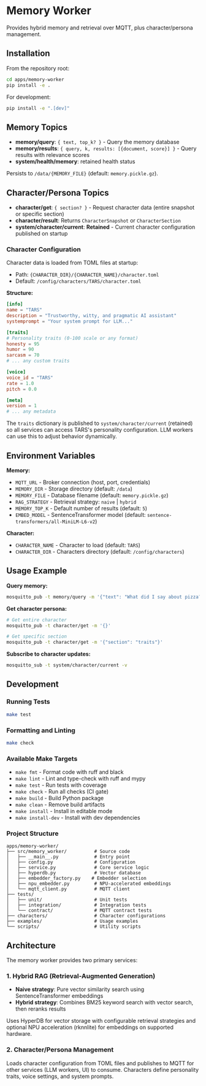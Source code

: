 # Memory Worker

Provides hybrid memory and retrieval over MQTT, plus character/persona management.

## Installation

From the repository root:

```bash
cd apps/memory-worker
pip install -e .
```

For development:
```bash
pip install -e ".[dev]"
```

## Memory Topics

- **memory/query**: `{ text, top_k? }` - Query the memory database
- **memory/results**: `{ query, k, results: [{document, score}] }` - Query results with relevance scores
- **system/health/memory**: retained health status

Persists to `/data/{MEMORY_FILE}` (default: `memory.pickle.gz`).

## Character/Persona Topics

- **character/get**: `{ section? }` - Request character data (entire snapshot or specific section)
- **character/result**: Returns `CharacterSnapshot` or `CharacterSection`
- **system/character/current**: **Retained** - Current character configuration published on startup

### Character Configuration

Character data is loaded from TOML files at startup:
- Path: `{CHARACTER_DIR}/{CHARACTER_NAME}/character.toml`
- Default: `/config/characters/TARS/character.toml`

**Structure:**
```toml
[info]
name = "TARS"
description = "Trustworthy, witty, and pragmatic AI assistant"
systemprompt = "Your system prompt for LLM..."

[traits]
# Personality traits (0-100 scale or any format)
honesty = 95
humor = 90
sarcasm = 70
# ... any custom traits

[voice]
voice_id = "TARS"
rate = 1.0
pitch = 0.0

[meta]
version = 1
# ... any metadata
```

The `traits` dictionary is published to `system/character/current` (retained) so all services can access TARS's personality configuration. LLM workers can use this to adjust behavior dynamically.

## Environment Variables

**Memory:**
- `MQTT_URL` - Broker connection (host, port, credentials)
- `MEMORY_DIR` - Storage directory (default: `/data`)
- `MEMORY_FILE` - Database filename (default: `memory.pickle.gz`)
- `RAG_STRATEGY` - Retrieval strategy: `naive` | `hybrid`
- `MEMORY_TOP_K` - Default number of results (default: `5`)
- `EMBED_MODEL` - SentenceTransformer model (default: `sentence-transformers/all-MiniLM-L6-v2`)

**Character:**
- `CHARACTER_NAME` - Character to load (default: `TARS`)
- `CHARACTER_DIR` - Characters directory (default: `/config/characters`)

## Usage Example

**Query memory:**
```bash
mosquitto_pub -t memory/query -m '{"text": "What did I say about pizza?"}'
```

**Get character persona:**
```bash
# Get entire character
mosquitto_pub -t character/get -m '{}'

# Get specific section
mosquitto_pub -t character/get -m '{"section": "traits"}'
```

**Subscribe to character updates:**
```bash
mosquitto_sub -t system/character/current -v
```

## Development

### Running Tests

```bash
make test
```

### Formatting and Linting

```bash
make check
```

### Available Make Targets

- `make fmt` - Format code with ruff and black
- `make lint` - Lint and type-check with ruff and mypy
- `make test` - Run tests with coverage
- `make check` - Run all checks (CI gate)
- `make build` - Build Python package
- `make clean` - Remove build artifacts
- `make install` - Install in editable mode
- `make install-dev` - Install with dev dependencies

### Project Structure

```
apps/memory-worker/
├── src/memory_worker/          # Source code
│   ├── __main__.py             # Entry point
│   ├── config.py               # Configuration
│   ├── service.py              # Core service logic
│   ├── hyperdb.py              # Vector database
│   ├── embedder_factory.py    # Embedder selection
│   ├── npu_embedder.py         # NPU-accelerated embeddings
│   └── mqtt_client.py          # MQTT client
├── tests/
│   ├── unit/                   # Unit tests
│   ├── integration/            # Integration tests
│   └── contract/               # MQTT contract tests
├── characters/                 # Character configurations
├── examples/                   # Usage examples
└── scripts/                    # Utility scripts

```

## Architecture

The memory worker provides two primary services:

### 1. Hybrid RAG (Retrieval-Augmented Generation)

- **Naive strategy**: Pure vector similarity search using SentenceTransformer embeddings
- **Hybrid strategy**: Combines BM25 keyword search with vector search, then reranks results

Uses HyperDB for vector storage with configurable retrieval strategies and optional NPU acceleration (rknnlite) for embeddings on supported hardware.

### 2. Character/Persona Management

Loads character configuration from TOML files and publishes to MQTT for other services (LLM workers, UI) to consume. Characters define personality traits, voice settings, and system prompts.

